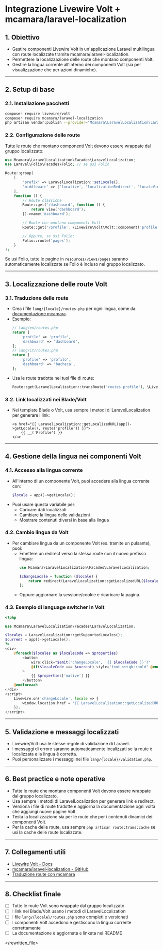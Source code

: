 # Integrazione Livewire Volt + mcamara/laravel-localization

## 1. Obiettivo

- Gestire componenti Livewire Volt in un'applicazione Laravel multilingua con route localizzate tramite mcamara/laravel-localization.
- Permettere la localizzazione delle route che montano componenti Volt.
- Gestire la lingua corrente all'interno dei componenti Volt (sia per visualizzazione che per azioni dinamiche).

---

## 2. Setup di base

### 2.1. Installazione pacchetti

```bash
composer require livewire/volt
composer require mcamara/laravel-localization
php artisan vendor:publish --provider="Mcamara\LaravelLocalization\LaravelLocalizationServiceProvider"
```

### 2.2. Configurazione delle route

Tutte le route che montano componenti Volt devono essere wrappate dal gruppo localizzato:

```php
use Mcamara\LaravelLocalization\Facades\LaravelLocalization;
use Laravel\Folio\Facades\Folio; // se usi Folio

Route::group(
    [
        'prefix' => LaravelLocalization::setLocale(),
        'middleware' => ['localize', 'localizationRedirect', 'localeViewPath'],
    ],
    function () {
        // Route classiche
        Route::get('/dashboard', function () {
            return view('dashboard');
        })->name('dashboard');

        // Route che montano componenti Volt
        Route::get('/profile', \Livewire\Volt\Volt::component('profile'))->name('profile');

        // Oppure, se usi Folio:
        Folio::route('pages');
    }
);
```

Se usi Folio, tutte le pagine in `resources/views/pages` saranno automaticamente localizzate se Folio è incluso nel gruppo localizzato.

---

## 3. Localizzazione delle route Volt

### 3.1. Traduzione delle route

- Crea i file `lang/{locale}/routes.php` per ogni lingua, come da [documentazione mcamara](https://github.com/mcamara/laravel-localization#translated-routes).
- Esempio:
  ```php
  // lang/en/routes.php
  return [
      'profile' => 'profile',
      'dashboard' => 'dashboard',
  ];
  // lang/it/routes.php
  return [
      'profile' => 'profilo',
      'dashboard' => 'bacheca',
  ];
  ```
- Usa le route tradotte nei tuoi file di route:
  ```php
  Route::get(LaravelLocalization::transRoute('routes.profile'), \Livewire\Volt\Volt::component('profile'))->name('profile');
  ```

### 3.2. Link localizzati nei Blade/Volt

- Nei template Blade o Volt, usa sempre i metodi di LaravelLocalization per generare i link:
  ```blade
  <a href="{{ LaravelLocalization::getLocalizedURL(app()->getLocale(), route('profile')) }}">
      {{ __('Profile') }}
  </a>
  ```

---

## 4. Gestione della lingua nei componenti Volt

### 4.1. Accesso alla lingua corrente

- All'interno di un componente Volt, puoi accedere alla lingua corrente con:
  ```php
  $locale = app()->getLocale();
  ```
- Puoi usare questa variabile per:
  - Caricare dati localizzati
  - Cambiare la lingua delle validazioni
  - Mostrare contenuti diversi in base alla lingua

### 4.2. Cambio lingua da Volt

- Per cambiare lingua da un componente Volt (es. tramite un pulsante), puoi:
  - Emettere un redirect verso la stessa route con il nuovo prefisso lingua:
    ```php
    use Mcamara\LaravelLocalization\Facades\LaravelLocalization;

    $changeLocale = function ($locale) {
        return redirect(LaravelLocalization::getLocalizedURL($locale, url()->current()));
    };
    ```
  - Oppure aggiornare la sessione/cookie e ricaricare la pagina.

### 4.3. Esempio di language switcher in Volt

```php
<?php

use Mcamara\LaravelLocalization\Facades\LaravelLocalization;

$locales = LaravelLocalization::getSupportedLocales();
$current = app()->getLocale();
?>
<div>
    @foreach($locales as $localeCode => $properties)
        <button
            wire:click="$emit('changeLocale', '{{ $localeCode }}')"
            @if($localeCode === $current) style="font-weight:bold" @endif
        >
            {{ $properties['native'] }}
        </button>
    @endforeach
</div>
<script>
    Livewire.on('changeLocale', locale => {
        window.location.href = '{{ LaravelLocalization::getLocalizedURL('' ) }}'.replace('''', locale);
    });
</script>
```

---

## 5. Validazione e messaggi localizzati

- Livewire/Volt usa le stesse regole di validazione di Laravel.
- I messaggi di errore saranno automaticamente localizzati se la route è localizzata e la lingua è corretta.
- Puoi personalizzare i messaggi nei file `lang/{locale}/validation.php`.

---

## 6. Best practice e note operative

- Tutte le route che montano componenti Volt devono essere wrappate dal gruppo localizzato.
- Usa sempre i metodi di LaravelLocalization per generare link e redirect.
- Versiona i file di route tradotte e aggiorna la documentazione ogni volta che aggiungi nuove pagine Volt.
- Testa la localizzazione sia per le route che per i contenuti dinamici dei componenti Volt.
- Per la cache delle route, usa sempre `php artisan route:trans:cache` se usi la cache delle route localizzate.

---

## 7. Collegamenti utili

- [Livewire Volt - Docs](https://livewire.laravel.com/docs/volt)
- [mcamara/laravel-localization - GitHub](https://github.com/mcamara/laravel-localization)
- [Traduzione route con mcamara](https://github.com/mcamara/laravel-localization#translated-routes)

---

## 8. Checklist finale

- [ ] Tutte le route Volt sono wrappate dal gruppo localizzato
- [ ] I link nei Blade/Volt usano i metodi di LaravelLocalization
- [ ] I file `lang/{locale}/routes.php` sono completi e versionati
- [ ] I componenti Volt accedono e gestiscono la lingua corrente correttamente
- [ ] La documentazione è aggiornata e linkata nei README

</rewritten_file> 

